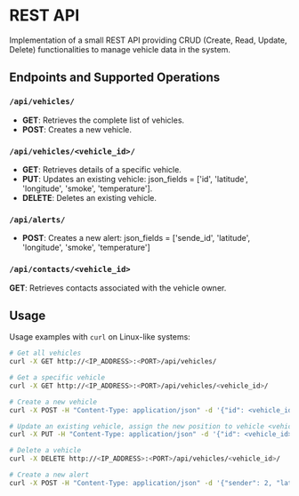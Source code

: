 # REST API

Implementation of a small REST API providing CRUD (Create, Read, Update, Delete) functionalities to manage vehicle data in the system.

## Endpoints and Supported Operations

### `/api/vehicles/`

- **GET**: Retrieves the complete list of vehicles.
- **POST**: Creates a new vehicle.

### `/api/vehicles/<vehicle_id>/`

- **GET**: Retrieves details of a specific vehicle.
- **PUT**: Updates an existing vehicle: json_fields = ['id', 'latitude', 'longitude', 'smoke', 'temperature'].
- **DELETE**: Deletes an existing vehicle.

### `/api/alerts/`

- **POST**: Creates a new alert: json_fields = ['sende_id', 'latitude', 'longitude', 'smoke', 'temperature']

### `/api/contacts/<vehicle_id>`

**GET**: Retrieves contacts associated with the vehicle owner.

## Usage

Usage examples with `curl` on Linux-like systems:

```bash
# Get all vehicles
curl -X GET http://<IP_ADDRESS>:<PORT>/api/vehicles/

# Get a specific vehicle
curl -X GET http://<IP_ADDRESS>:<PORT>/api/vehicles/<vehicle_id>/

# Create a new vehicle
curl -X POST -H "Content-Type: application/json" -d '{"id": <vehicle_id>, "latitude": <latitude>, "longitude": <longitude>, "smoke": <smoke> , "temperature": <temperature>}' http://<IP_ADDRESS>:<PORT>/api/vehicles/

# Update an existing vehicle, assign the new position to vehicle <vehicle_id>
curl -X PUT -H "Content-Type: application/json" -d '{"id": <vehicle_id>, "latitude": <latitude>, "longitude": <longitude>, "smoke": <smoke> , "temperature": <temperature>}' http://<IP_ADDRESS>:<PORT>/api/vehicles/<vehicle_id>/

# Delete a vehicle
curl -X DELETE http://<IP_ADDRESS>:<PORT>/api/vehicles/<vehicle_id>/

# Create a new alert
curl -X POST -H "Content-Type: application/json" -d '{"sender": 2, "latitude":10, "longitude": 10, "smoke": 0 , "temperature": 0}' http://192.168.188.70:8080/api/alerts/

